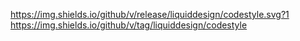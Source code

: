 https://img.shields.io/github/v/release/liquiddesign/codestyle.svg?1
https://img.shields.io/github/v/tag/liquiddesign/codestyle